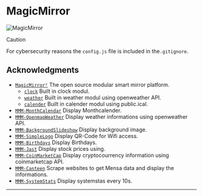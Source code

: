 # MagicMirror

![MagicMirror](https://github.com/user-attachments/assets/b81ea75b-3744-4f2f-b49d-13862c311161)

> [!CAUTION]
> For cybersecurity reasons the `config.js` file is included in the`.gitignore`.

## Acknowledgments

- [`MagicMirror²`](https://github.com/MagicMirrorOrg/MagicMirror) The open source modular smart mirror platform.
  -  [`clock`](https://docs.magicmirror.builders/modules/clock.html) Built in clock modul.
  -  [`weather`](https://docs.magicmirror.builders/modules/weather.html) Built in weather modul using openweather API.
  -  [`calender`](https://docs.magicmirror.builders/modules/calendar.html) Built in calender modul using public.ical.
- [`MMM-MonthCalendar`](https://github.com/PalatinCoder/MMM-MonthCalendar) Display Monthcalender.
- [`MMM-OpenmapWeather`](https://github.com/sathyarajv/MMM-OpenmapWeather) Display weather informations using openweather API.
- [`MMM-BackgroundSlideshow`](https://github.com/darickc/MMM-BackgroundSlideshow) Display background image.
- [`MMM-SimpleLogo`](https://github.com/frdteknikelektro/MMM-SimpleLogo) Display QR-Code for Wifi access.
- [`MMM-Birthdays`](https://github.com/marcomerens/anniversarymodule) Display Birthdays.
- [`MMM-Jast`](https://github.com/jalibu/MMM-Jast) Display stock prices using.
- [`MMM-CoinMarketCap`](https://github.com/glitch452/MMM-CoinMarketCap) Display cryptocourrency information using coinmarketcap API.  
- [`MMM-Canteen`](https://github.com/KristjanESPERANTO/MMM-Canteen) Scrape websites to get Mensa data and display the informations.
- [`MMM-SystemStats`](https://github.com/BenRoe/MMM-SystemStats) Display systemstas every 10s.

---
